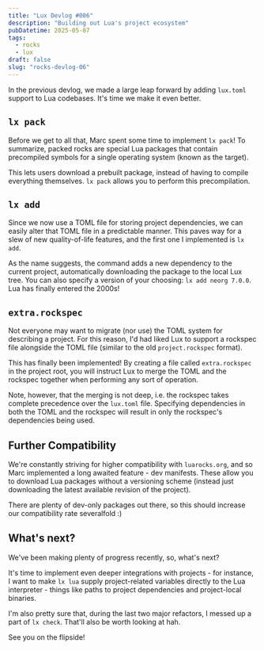 ```yaml
---
title: "Lux Devlog #006"
description: "Building out Lua's project ecosystem"
pubDatetime: 2025-05-07
tags:
  - rocks
  - lux
draft: false
slug: "rocks-devlog-06"
---
```


In the previous devlog, we made a large leap forward by adding `lux.toml` support to Lua codebases.
It's time we make it even better.

## `lx pack`

Before we get to all that, Marc spent some time to implement `lx pack`! To summarize, packed rocks are special Lua packages
that contain precompiled symbols for a single operating system (known as the target).

This lets users download a prebuilt package, instead of having to compile
everything themselves. `lx pack` allows you to perform this precompilation.

## `lx add`

Since we now use a TOML file for storing project dependencies, we can easily alter that TOML file in a predictable manner.
This paves way for a slew of new quality-of-life features, and the first one I implemented is `lx add`.

As the name suggests, the command adds a new dependency to the current project, automatically downloading the package to the local
Lux tree. You can also specify a version of your choosing: `lx add neorg 7.0.0`. Lua has finally entered the 2000s!

## `extra.rockspec`

Not everyone may want to migrate (nor use) the TOML system for describing a project. For this reason, I'd had liked Lux to
support a rockspec file alongside the TOML file (similar to the old `project.rockspec` format).

This has finally been implemented! By creating a file called `extra.rockspec` in the project root, you will instruct Lux
to merge the TOML and the rockspec together when performing any sort of operation.

Note, however, that the merging is not deep, i.e. the rockspec takes complete
precedence over the `lux.toml` file. Specifying dependencies in both the TOML
and the rockspec will result in only the rockspec's dependencies being used.

## Further Compatibility

We're constantly striving for higher compatibility with `luarocks.org`, and so
Marc implemented a long awaited feature - dev manifests. These allow you to download
Lua packages without a versioning scheme (instead just downloading the latest available revision of the project).

There are plenty of dev-only packages out there, so this should increase our compatibility rate severalfold :)

## What's next?

We've been making plenty of progress recently, so, what's next?

It's time to implement even deeper integrations with projects - for instance, I want to make `lx lua` supply project-related
variables directly to the Lua interpreter - things like paths to project dependencies and project-local binaries.

I'm also pretty sure that, during the last two major refactors, I messed up a part of `lx check`. That'll also be worth looking at
hah.

See you on the flipside!
